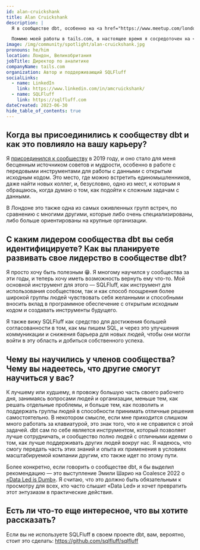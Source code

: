 ```yaml
---
id: alan-cruickshank
title: Alan Cruickshank
description: |
  Я в сообществе dbt, особенно на <a href="https://www.meetup.com/london-dbt-meetup/" title="London dbt Meetup" rel="noopener noreferrer" target="_blank">встречах dbt в Лондоне</a>, с начала 2019 года — примерно с того времени, когда мы начали использовать dbt в tails.com. Мой опыт связан со стартапами и масштабируемыми компаниями, а также с построением команд по работе с данными в условиях, когда происходит значительный рост, но при этом не хватает средств для его поддержки. Это тема, о которой я писал и говорил несколько раз в подкастах, блогах и даже на Coalesce <a href="https://www.getdbt.com/coalesce-2020/presenting-sqlfluff/" title="2020" rel="noopener noreferrer" target="_blank">2020</a> и <a href="https://www.getdbt.com/coalesce-2021/this-is-just-the-beginning/" title="2021" rel="noopener noreferrer" target="_blank">2021</a>!

  Помимо моей работы в tails.com, в настоящее время я сосредоточен на <a href="https://sqlfluff.com/" title="SQLFluff" rel="noopener noreferrer" target="_blank">SQLFluff</a>, открытом SQL линтере, который я начал разрабатывать в рамках хакатона в tails.com в конце 2019 года, и который сейчас является самым популярным SQL линтером на Github с почти 1 млн загрузок в месяц.
image: /img/community/spotlight/alan-cruickshank.jpg
pronouns: he/him
location: Лондон, Великобритания
jobTitle: Директор по аналитике
companyName: tails.com
organization: Автор и поддерживающий SQLFluff
socialLinks:
  - name: LinkedIn
    link: https://www.linkedin.com/in/amcruickshank/
  - name: SQLFluff
    link: https://sqlfluff.com
dateCreated: 2023-06-30
hide_table_of_contents: true
---
```


## Когда вы присоединились к сообществу dbt и как это повлияло на вашу карьеру?

Я [присоединился к сообществу](https://www.getdbt.com/community/?utm_medium=internal&utm_source=docs&utm_campaign=q3-2024_dbt-spotlight_aw&utm_content=____&utm_term=all___) в 2019 году, и оно стало для меня бесценным источником советов и мудрости, особенно в работе с передовыми инструментами для работы с данными с открытым исходным кодом. Это место, где можно встретить единомышленников, даже найти новых коллег, и, безусловно, одно из мест, к которым я обращаюсь, когда думаю о том, как подойти к сложным задачам с данными.

В Лондоне это также одна из самых оживленных групп встреч, по сравнению с многими другими, которые либо очень специализированы, либо больше ориентированы на крупные организации.

## С каким лидером сообщества dbt вы себя идентифицируете? Как вы планируете развивать свое лидерство в сообществе dbt?

Я просто хочу быть полезным 😁. Я многому научился у сообщества за эти годы, и теперь хочу иметь возможность вернуть ему что-то. Мой основной инструмент для этого — SQLFluff, как инструмент для использования сообществом, так и как способ поощрения более широкой группы людей чувствовать себя желанными и способными вносить вклад в программное обеспечение с открытым исходным кодом и создавать инструменты будущего.

Я также вижу SQLFluff как средство для достижения большей согласованности в том, как мы пишем SQL, и через это улучшения коммуникации и снижения барьера для новых людей, чтобы они могли войти в эту область и добиться собственного успеха.

## Чему вы научились у членов сообщества? Чему вы надеетесь, что другие смогут научиться у вас?

К лучшему или худшему, я провожу большую часть своего рабочего дня, занимаясь вопросами людей и организации, меньше тем, как решать отдельные проблемы, и больше тем, как позволить и поддержать группы людей в способности принимать отличные решения самостоятельно. В некотором смысле, если мне приходится слишком много работать за клавиатурой, это знак того, что я не справился с этой задачей. dbt сам по себе является инструментом, который позволяет лучше сотрудничать, и сообщество полно людей с отличными идеями о том, как лучше поддерживать других людей вокруг нас. Я надеюсь, что смогу передать часть этих знаний и опыта их применения в условиях масштабируемой компании другим, кто также идет по этому пути.

Более конкретно, если говорить о сообществе dbt, я бы выделил рекомендацию — это выступление Эмили Шарио на Coalesce 2022 о [«Data Led is Dumb»](https://www.youtube.com/watch?v=WsMHPALc8Vg&t=1s). Я считаю, что это должно быть обязательным к просмотру для всех, кто часто слышит «Data Led» и хочет превратить этот энтузиазм в практические действия.

## Есть ли что-то еще интересное, что вы хотите рассказать?

Если вы не используете SQLFluff в своем проекте dbt, вам, вероятно, стоит это сделать: https://github.com/sqlfluff/sqlfluff